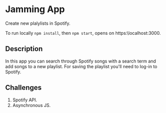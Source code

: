 # Jamming App 
Create new plalylists in Spotify.

To run locally `npm install`, then `npm start`, opens on https:\\localhost:3000.

## Description
In this app you can search through Spotify songs with a search term and
add songs to a new playlist.
For saving the playlist you'll need to log-in to Spotify.

## Challenges
1. Spotify API.
2. Asynchronous JS.





